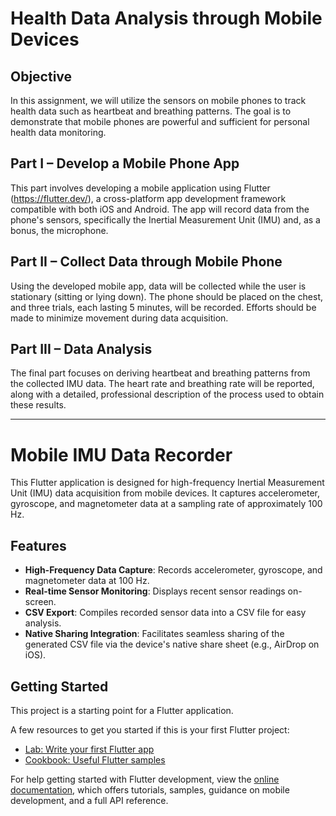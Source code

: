 # Health Data Analysis through Mobile Devices

## Objective
In this assignment, we will utilize the sensors on mobile phones to track health data such as heartbeat and breathing patterns. The goal is to demonstrate that mobile phones are powerful and sufficient for personal health data monitoring.

## Part I – Develop a Mobile Phone App
This part involves developing a mobile application using Flutter (https://flutter.dev/), a cross-platform app development framework compatible with both iOS and Android. The app will record data from the phone's sensors, specifically the Inertial Measurement Unit (IMU) and, as a bonus, the microphone.

## Part II – Collect Data through Mobile Phone
Using the developed mobile app, data will be collected while the user is stationary (sitting or lying down). The phone should be placed on the chest, and three trials, each lasting 5 minutes, will be recorded. Efforts should be made to minimize movement during data acquisition.

## Part III – Data Analysis
The final part focuses on deriving heartbeat and breathing patterns from the collected IMU data. The heart rate and breathing rate will be reported, along with a detailed, professional description of the process used to obtain these results.

---

# Mobile IMU Data Recorder

This Flutter application is designed for high-frequency Inertial Measurement Unit (IMU) data acquisition from mobile devices. It captures accelerometer, gyroscope, and magnetometer data at a sampling rate of approximately 100 Hz.

## Features

- **High-Frequency Data Capture**: Records accelerometer, gyroscope, and magnetometer data at 100 Hz.
- **Real-time Sensor Monitoring**: Displays recent sensor readings on-screen.
- **CSV Export**: Compiles recorded sensor data into a CSV file for easy analysis.
- **Native Sharing Integration**: Facilitates seamless sharing of the generated CSV file via the device's native share sheet (e.g., AirDrop on iOS).

## Getting Started

This project is a starting point for a Flutter application.

A few resources to get you started if this is your first Flutter project:

- [Lab: Write your first Flutter app](https://docs.flutter.dev/get-started/codelab)
- [Cookbook: Useful Flutter samples](https://docs.flutter.dev/cookbook)

For help getting started with Flutter development, view the
[online documentation](https://docs.flutter.dev/), which offers tutorials,
samples, guidance on mobile development, and a full API reference.
